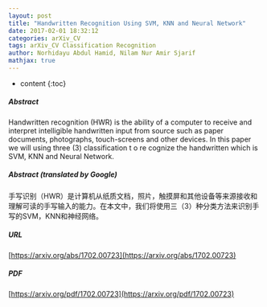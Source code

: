 ```yaml
---
layout: post
title: "Handwritten Recognition Using SVM, KNN and Neural Network"
date: 2017-02-01 18:32:12
categories: arXiv_CV
tags: arXiv_CV Classification Recognition
author: Norhidayu Abdul Hamid, Nilam Nur Amir Sjarif
mathjax: true
---
```


* content
{:toc}

##### Abstract
Handwritten recognition (HWR) is the ability of a computer to receive and interpret intelligible handwritten input from source such as paper documents, photographs, touch-screens and other devices. In this paper we will using three (3) classification t o re cognize the handwritten which is SVM, KNN and Neural Network.

##### Abstract (translated by Google)
手写识别（HWR）是计算机从纸质文档，照片，触摸屏和其他设备等来源接收和理解可读的手写输入的能力。在本文中，我们将使用三（3）种分类方法来识别手写的SVM，KNN和神经网络。

##### URL
[https://arxiv.org/abs/1702.00723](https://arxiv.org/abs/1702.00723)

##### PDF
[https://arxiv.org/pdf/1702.00723](https://arxiv.org/pdf/1702.00723)

